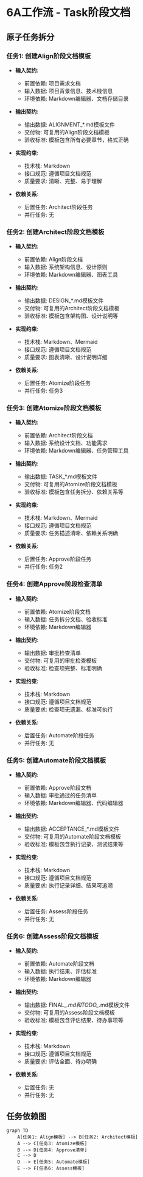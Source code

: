 # 6A工作流 - Task阶段文档

## 原子任务拆分

### 任务1: 创建Align阶段文档模板
- **输入契约**:
  - 前置依赖: 项目需求文档
  - 输入数据: 项目背景信息、技术栈信息
  - 环境依赖: Markdown编辑器、文档存储目录

- **输出契约**:
  - 输出数据: ALIGNMENT_*.md模板文件
  - 交付物: 可复用的Align阶段文档模板
  - 验收标准: 模板包含所有必要章节，格式正确

- **实现约束**:
  - 技术栈: Markdown
  - 接口规范: 遵循项目文档规范
  - 质量要求: 清晰、完整、易于理解

- **依赖关系**:
  - 后置任务: Architect阶段任务
  - 并行任务: 无

### 任务2: 创建Architect阶段文档模板
- **输入契约**:
  - 前置依赖: Align阶段文档
  - 输入数据: 系统架构信息、设计原则
  - 环境依赖: Markdown编辑器、图表工具

- **输出契约**:
  - 输出数据: DESIGN_*.md模板文件
  - 交付物: 可复用的Architect阶段文档模板
  - 验收标准: 模板包含架构图、设计说明等

- **实现约束**:
  - 技术栈: Markdown、Mermaid
  - 接口规范: 遵循项目文档规范
  - 质量要求: 图表清晰、设计说明详细

- **依赖关系**:
  - 后置任务: Atomize阶段任务
  - 并行任务: 任务3

### 任务3: 创建Atomize阶段文档模板
- **输入契约**:
  - 前置依赖: Architect阶段文档
  - 输入数据: 系统设计文档、功能需求
  - 环境依赖: Markdown编辑器、任务管理工具

- **输出契约**:
  - 输出数据: TASK_*.md模板文件
  - 交付物: 可复用的Atomize阶段文档模板
  - 验收标准: 模板包含任务拆分、依赖关系等

- **实现约束**:
  - 技术栈: Markdown、Mermaid
  - 接口规范: 遵循项目文档规范
  - 质量要求: 任务描述清晰、依赖关系明确

- **依赖关系**:
  - 后置任务: Approve阶段任务
  - 并行任务: 任务2

### 任务4: 创建Approve阶段检查清单
- **输入契约**:
  - 前置依赖: Atomize阶段文档
  - 输入数据: 任务拆分文档、验收标准
  - 环境依赖: Markdown编辑器

- **输出契约**:
  - 输出数据: 审批检查清单
  - 交付物: 可复用的审批检查模板
  - 验收标准: 检查项完整、标准明确

- **实现约束**:
  - 技术栈: Markdown
  - 接口规范: 遵循项目文档规范
  - 质量要求: 检查项无遗漏、标准可执行

- **依赖关系**:
  - 后置任务: Automate阶段任务
  - 并行任务: 无

### 任务5: 创建Automate阶段文档模板
- **输入契约**:
  - 前置依赖: Approve阶段文档
  - 输入数据: 审批通过的任务清单
  - 环境依赖: Markdown编辑器、代码编辑器

- **输出契约**:
  - 输出数据: ACCEPTANCE_*.md模板文件
  - 交付物: 可复用的Automate阶段文档模板
  - 验收标准: 模板包含执行记录、测试结果等

- **实现约束**:
  - 技术栈: Markdown
  - 接口规范: 遵循项目文档规范
  - 质量要求: 执行记录详细、结果可追溯

- **依赖关系**:
  - 后置任务: Assess阶段任务
  - 并行任务: 无

### 任务6: 创建Assess阶段文档模板
- **输入契约**:
  - 前置依赖: Automate阶段文档
  - 输入数据: 执行结果、评估标准
  - 环境依赖: Markdown编辑器

- **输出契约**:
  - 输出数据: FINAL_*.md和TODO_*.md模板文件
  - 交付物: 可复用的Assess阶段文档模板
  - 验收标准: 模板包含评估结果、待办事项等

- **实现约束**:
  - 技术栈: Markdown
  - 接口规范: 遵循项目文档规范
  - 质量要求: 评估全面、待办明确

- **依赖关系**:
  - 后置任务: 无
  - 并行任务: 无

## 任务依赖图

```mermaid
graph TD
    A[任务1: Align模板] --> B[任务2: Architect模板]
    A --> C[任务3: Atomize模板]
    B --> D[任务4: Approve清单]
    C --> D
    D --> E[任务5: Automate模板]
    E --> F[任务6: Assess模板]
```